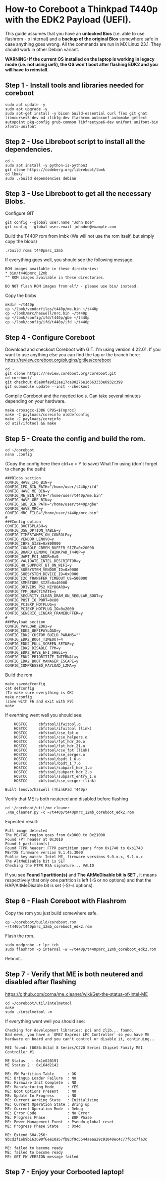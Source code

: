 # How-to Coreboot a Thinkpad T440p with the EDK2 Payload (UEFI).

This guide assumes that you have an **unlocked Bios** (i.e. able to use flashrom - p internal) and a **backup of the original Bios** somewhere safe in case anything goes wrong.
All the commands are run in MX Linux 23.1. They should work in other Debian variant.

**WARNING: If the current OS installed on the laptop is working in legacy mode (i.e. not using uefi), the OS won't boot after flashing EDK2 and you will have to reinstall.**

## Step 1 - Install tools and libraries needed for coreboot
```
sudo apt update -y
sudo apt upgrade -y
sudo apt-get install -y bison build-essential curl flex git gnat libncurses5-dev m4 zlib1g-dev flashrom autoconf automake gettext autopoint pkg-config grub-common libfreetype6-dev unifont unifont-bin xfonts-unifont

```

## Step 2 - Use Libreboot script to install all the dependencies.
```
cd ~
sudo apt install -y python-is-python3
git clone https://codeberg.org/libreboot/lbmk
cd lbmk/
sudo ./build dependencies debian 
```
## Step 3 - Use Libreboot to get all the necessary Blobs.
Configure GIT
```
git config --global user.name "John Doe"
git config --global user.email johndoe@example.com
```
Build the T440P rom from lmbk
(We will not use the rom itself, but simply copy the blobs)
```
./build roms t440pmrc_12mb
```
If everything goes well, you should see the following message.
```
ROM images available in these directories:
* bin/t440pmrc_12mb
^^ ROM images available in these directories.

DO NOT flash ROM images from elf/ - please use bin/ instead.
```
Copy the blobs
```
mkdir ~/t440p
cp ~/lbmk/vendorfiles/t440p/me.bin ~/t440p
cp ~/lbmk/mrc/haswell/mrc.bin ~/t440p
cp ~/lbmk/config/ifd/t440p/gbe ~/t440p
cp ~/lbmk/config/ifd/t440p/ifd ~/t440p
```

## Step 4 - Configure Coreboot
Download and checkout Coreboot with GIT. I'm using version 4.22.01. If you want to use anything else you can find the tag or the branch here:
https://review.coreboot.org/plugins/gitiles/coreboot
```
cd ~
git clone https://review.coreboot.org/coreboot.git
cd coreboot/
git checkout d5e80fa9d22ae17ca80276e1d663333e0932c399
git submodule update --init --checkout
```
Compile Coreboot and the needed tools.
Can take several minutes depending on your hardware.
```
make crossgcc-i386 CPUS=$(nproc)
make -C payloads/coreinfo olddefconfig
make -C payloads/coreinfo
cd util/ifdtool && make
```
## Step 5 - Create the config and build the rom.
```
cd ~/coreboot
nano .config
```
(Copy the config here then ctrl+x > Y to save)
What I'm using (don't forget to change the path):
```
###Blobs section
CONFIG_HAVE_IFD_BIN=y
CONFIG_IFD_BIN_PATH="/home/user/t440p/ifd"
CONFIG_HAVE_ME_BIN=y
CONFIG_ME_BIN_PATH="/home/user/t440p/me.bin"
CONFIG_HAVE_GBE_BIN=y
CONFIG_GBE_BIN_PATH="/home/user/t440p/gbe"
CONFIG_HAVE_MRC=y
CONFIG_MRC_FILE="/home/user/t440p/mrc.bin"
#
###Config option
CONFIG_BOOTSPLASH=y
CONFIG_USE_OPTION_TABLE=y
CONFIG_TIMESTAMPS_ON_CONSOLE=y
CONFIG_VENDOR_LENOVO=y
CONFIG_CBFS_SIZE=0x800000
CONFIG_CONSOLE_CBMEM_BUFFER_SIZE=0x20000
CONFIG_BOARD_LENOVO_THINKPAD_T440P=y
CONFIG_UART_PCI_ADDR=0x0
CONFIG_VALIDATE_INTEL_DESCRIPTOR=y
CONFIG_H8_SUPPORT_BT_ON_WIFI=y
CONFIG_SUBSYSTEM_VENDOR_ID=0x0000
CONFIG_SUBSYSTEM_DEVICE_ID=0x0000
CONFIG_I2C_TRANSFER_TIMEOUT_US=500000
CONFIG_SMMSTORE_SIZE=0x40000
CONFIG_DRIVERS_PS2_KEYBOARD=y
CONFIG_TPM_DEACTIVATE=y
CONFIG_SECURITY_CLEAR_DRAM_ON_REGULAR_BOOT=y
CONFIG_POST_IO_PORT=0x80
CONFIG_PCIEXP_HOTPLUG=y
CONFIG_PCIEXP_HOTPLUG_IO=0x2000
CONFIG_GENERIC_LINEAR_FRAMEBUFFER=y
#
###Payload section
CONFIG_PAYLOAD_EDK2=y
CONFIG_EDK2_UEFIPAYLOAD=y
CONFIG_EDK2_CUSTOM_BUILD_PARAMS=""
CONFIG_EDK2_BOOT_TIMEOUT=4
CONFIG_EDK2_FULL_SCREEN_SETUP=y
CONFIG_EDK2_DISABLE_TPM=y
CONFIG_EDK2_HAVE_EFI_SHELL=y
CONFIG_EDK2_PRIORITIZE_INTERNAL=y
CONFIG_EDK2_BOOT_MANAGER_ESCAPE=y
CONFIG_COMPRESSED_PAYLOAD_LZMA=y

```
Build the rom.
```
make savedefconfig
cat defconfig
(To make sure everything is OK)
make nconfig
(save with F6 and exit with F9)
make
```
If everthing went well you should see:
```
    HOSTCC     cbfstool/ifwitool.o
    HOSTCC     cbfstool/ifwitool (link)
    HOSTCC     cbfstool/cse_fpt.o
    HOSTCC     cbfstool/cse_helpers.o
    HOSTCC     cbfstool/fpt_hdr_20.o
    HOSTCC     cbfstool/fpt_hdr_21.o
    HOSTCC     cbfstool/cse_fpt (link)
    HOSTCC     cbfstool/cse_serger.o
    HOSTCC     cbfstool/bpdt_1_6.o
    HOSTCC     cbfstool/bpdt_1_7.o
    HOSTCC     cbfstool/subpart_hdr_1.o
    HOSTCC     cbfstool/subpart_hdr_2.o
    HOSTCC     cbfstool/subpart_entry_1.o
    HOSTCC     cbfstool/cse_serger (link)

Built lenovo/haswell (ThinkPad T440p)

```
Verify that ME is both neutered and disabled before flashing
```
cd ~/coreboot/util/me_cleaner
./me_cleaner.py -c ~/t440p/t440pmrc_12mb_coreboot_edk2.rom

```
Expected result:
```
Full image detected
The ME/TXE region goes from 0x3000 to 0x21000
Found FPT header at 0x3010
Found 1 partition(s)
Found FTPR header: FTPR partition spans from 0x1740 to 0xb1740
ME/TXE firmware version 9.1.45.3000
Public key match: Intel ME, firmware versions 9.0.x.x, 9.1.x.x
The AltMeDisable bit is SET
Checking the FTPR RSA signature... VALID
```
If you see **Found 1 partition(s)** and **The AltMeDisable bit is SET** , it means respectively that only one partition is left (-S or no options) and that the HAP/AltMeDisable bit is set (-S/-s options).

## Step 6 - Flash Coreboot with Flashrom
Copy the rom you just build somewhere safe.
```
cp ~/coreboot/build/coreboot.rom ~/t440p/t440pmrc_12mb_coreboot_edk2.rom
```
Flash the rom.
```
sudo modprobe -r lpc_ich
sudo flashrom -p internal -w ~/t440p/t440pmrc_12mb_coreboot_edk2.rom
```
Reboot...

## Step 7 - Verify that ME is both neutered and disabled after flashing
https://github.com/corna/me_cleaner/wiki/Get-the-status-of-Intel-ME
```
cd ~/coreboot/util/intelmetool
make
sudo ./intelmetool -m
```
If everything went well you should see:
```
Checking for development libraries: pci and zlib... found.
Bad news, you have a `QM87 Express LPC Controller` so you have ME hardware on board and you can't control or disable it, continuing...

MEI found: [8086:8c3a] 8 Series/C220 Series Chipset Family MEI Controller #1

ME Status   : 0x1e020191
ME Status 2 : 0x164d2142

ME: FW Partition Table      : OK
ME: Bringup Loader Failure  : NO
ME: Firmware Init Complete  : NO
ME: Manufacturing Mode      : YES
ME: Boot Options Present    : NO
ME: Update In Progress      : NO
ME: Current Working State   : Initializing
ME: Current Operation State : Bring up
ME: Current Operation Mode  : Debug
ME: Error Code              : No Error
ME: Progress Phase          : BUP Phase
ME: Power Management Event  : Pseudo-global reset
ME: Progress Phase State    : 0x4d

ME: Extend SHA-256: 9bcd2f1eb9b163690f6ee10a57fb83f9c5544aeaa29c91040ec4c77f6bc7fa3c

ME: failed to become ready
ME: failed to become ready
ME: GET FW VERSION message failed
```
## Step 7 - Enjoy your Corbooted laptop!
